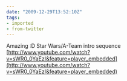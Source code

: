 ```yaml
---
date: "2009-12-29T13:52:10Z"
tags:
- imported
- from-twitter
---
```

Amazing :D Star Wars/A-Team intro sequence [http://www.youtube.com/watch?v=sWR0_0YaEzI&feature=player_embedded](http://www.youtube.com/watch?v=sWR0_0YaEzI&feature=player_embedded)
